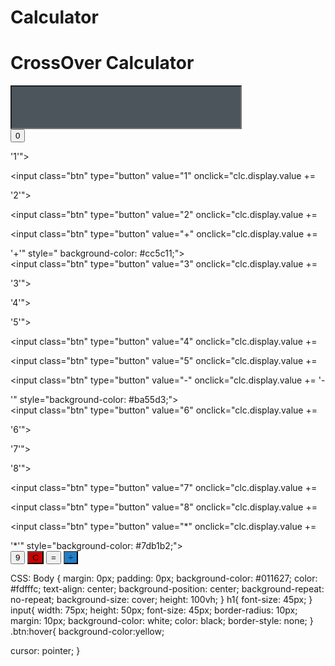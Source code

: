# Calculator
<!DOCTYPE html>
<html lang="en">
<head>
<meta charset="UTF-8">
<meta name="viewport" content="width=device-width, initial-scale=1.0">
<title>CrossOver Calculator</title>
<link rel="stylesheet" href="styles.css">
</head>
<body>
<h1>CrossOver Calculator</h1>
<form action="" name="clc">
<input type="text" name="display" style="width: 370px; height: 70px; background-color: #4c555c; color: white;"><br>
<input class="btn" type="button" value="0" onclick="clc.display.value +=
 
'0'">

'1'">
 

<input class="btn" type="button" value="1" onclick="clc.display.value +=
 

'2'">
 
<input class="btn" type="button" value="2" onclick="clc.display.value +=

<input class="btn" type="button" value="+" onclick="clc.display.value +=
 
'+'" style=" background-color: #cc5c11;"><br>
<input class="btn" type="button" value="3" onclick="clc.display.value +=
 
'3'">

'4'">

'5'">
 

<input class="btn" type="button" value="4" onclick="clc.display.value +=

<input class="btn" type="button" value="5" onclick="clc.display.value +=

<input class="btn" type="button" value="-" onclick="clc.display.value += '-
 
'" style="background-color: #ba55d3;"><br>
<input class="btn" type="button" value="6" onclick="clc.display.value +=
 
'6'">

'7'">

'8'">
 

<input class="btn" type="button" value="7" onclick="clc.display.value +=

<input class="btn" type="button" value="8" onclick="clc.display.value +=

<input class="btn" type="button" value="*" onclick="clc.display.value +=
 
'*'" style="background-color: #7db1b2;"><br>
<input class="btn" type="button" value="9" onclick="clc.display.value +=
'9'">
<input class="btn" type="button" value="C" onclick="clc.display.value =''"
style="background-color:#cc0000;">
<input class="btn" type="button" value="=" onclick="clc.display.value
=eval(clc.display.value)">
<input	class="btn"	type="button"	value="&#247;" onclick="clc.display.value += '/'" style="background-color: #1f80c9;">
</form>
</body>
</html>
 
CSS:
Body {
margin: 0px; padding: 0px;
background-color: #011627; color: #fdfffc;
text-align: center; background-position: center;
background-repeat: no-repeat; background-size: cover; height: 100vh;
}
h1{
font-size: 45px;
}
input{
width: 75px; height: 50px; font-size: 45px;
border-radius: 10px; margin: 10px; background-color: white; color: black;
border-style: none;
}
.btn:hover{
background-color:yellow;
 
cursor: pointer;
}
